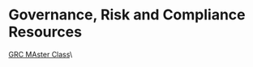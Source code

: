 # Governance, Risk and Compliance Resources

[GRC MAster Class](https://www.youtube.com/watch?v=4QdLNhcvIx0)\
